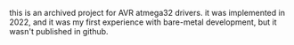 this is an archived project for AVR atmega32 drivers.
it was implemented in 2022, and it was my first experience with bare-metal development, but it wasn't published in github.
